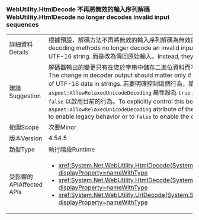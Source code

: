 ### <a name="webutilityhtmldecode-no-longer-decodes-invalid-input-sequences"></a><span data-ttu-id="2beae-101">WebUtility.HtmlDecode 不再將無效的輸入序列解碼</span><span class="sxs-lookup"><span data-stu-id="2beae-101">WebUtility.HtmlDecode no longer decodes invalid input sequences</span></span>

|   |   |
|---|---|
|<span data-ttu-id="2beae-102">詳細資料</span><span class="sxs-lookup"><span data-stu-id="2beae-102">Details</span></span>|<span data-ttu-id="2beae-103">根據預設，解碼方法不再將無效的輸入序列解碼為無效的 UTF-16 字串，</span><span class="sxs-lookup"><span data-stu-id="2beae-103">By default, decoding methods no longer decode an invalid input sequence into an invalid UTF-16 string.</span></span> <span data-ttu-id="2beae-104">而是改為傳回原始輸入。</span><span class="sxs-lookup"><span data-stu-id="2beae-104">Instead, they return the original input.</span></span>|
|<span data-ttu-id="2beae-105">建議</span><span class="sxs-lookup"><span data-stu-id="2beae-105">Suggestion</span></span>|<span data-ttu-id="2beae-106">解碼器輸出的變更只有在您於字串中儲存二進位資料而不是 UTF-16 資料時才相關。</span><span class="sxs-lookup"><span data-stu-id="2beae-106">The change in decoder output should matter only if you store binary data instead of UTF-16 data in strings.</span></span> <span data-ttu-id="2beae-107">若要明確控制這個行為，請將 [appSettings](~/docs/framework/configure-apps/file-schema/appsettings/index.md) 項目的 <code>aspnet:AllowRelaxedUnicodeDecoding</code> 屬性設為 <code>true</code> 以啟用舊版行為，或是設為 <code>false</code> 以啟用目前的行為。</span><span class="sxs-lookup"><span data-stu-id="2beae-107">To explicitly control this behavior, set the <code>aspnet:AllowRelaxedUnicodeDecoding</code> attribute of the [appSettings](~/docs/framework/configure-apps/file-schema/appsettings/index.md) element to <code>true</code> to enable legacy behavior or to <code>false</code> to enable the current behavior.</span></span>|
|<span data-ttu-id="2beae-108">範圍</span><span class="sxs-lookup"><span data-stu-id="2beae-108">Scope</span></span>|<span data-ttu-id="2beae-109">次要</span><span class="sxs-lookup"><span data-stu-id="2beae-109">Minor</span></span>|
|<span data-ttu-id="2beae-110">版本</span><span class="sxs-lookup"><span data-stu-id="2beae-110">Version</span></span>|<span data-ttu-id="2beae-111">4.5</span><span class="sxs-lookup"><span data-stu-id="2beae-111">4.5</span></span>|
|<span data-ttu-id="2beae-112">類型</span><span class="sxs-lookup"><span data-stu-id="2beae-112">Type</span></span>|<span data-ttu-id="2beae-113">執行階段</span><span class="sxs-lookup"><span data-stu-id="2beae-113">Runtime</span></span>|
|<span data-ttu-id="2beae-114">受影響的 API</span><span class="sxs-lookup"><span data-stu-id="2beae-114">Affected APIs</span></span>|<ul><li><xref:System.Net.WebUtility.HtmlDecode(System.String)?displayProperty=nameWithType></li><li><xref:System.Net.WebUtility.HtmlDecode(System.String,System.IO.TextWriter)?displayProperty=nameWithType></li><li><xref:System.Net.WebUtility.UrlDecode(System.String)?displayProperty=nameWithType></li></ul>|

